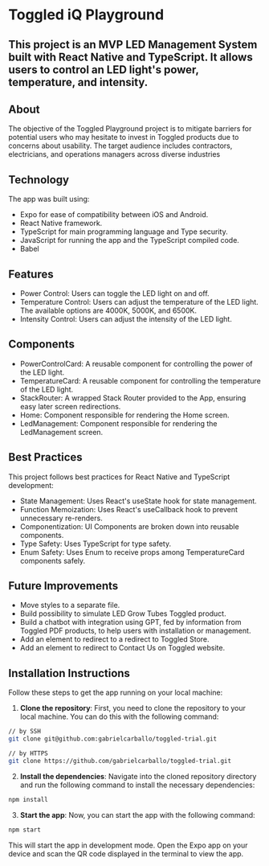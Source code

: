 # Toggled iQ Playground 

## This project is an MVP LED Management System built with React Native and TypeScript. It allows users to control an LED light's power, temperature, and intensity.

## About

The objective of the Toggled Playground project is to mitigate barriers for potential users who may hesitate to invest in Toggled products due to concerns about usability. The target audience includes contractors, electricians, and operations managers across diverse industries

## Technology
The app was built using:
- Expo for ease of compatibility between iOS and Android.
- React Native framework.
- TypeScript for main programming language and Type security.
- JavaScript for running the app and the TypeScript compiled code.
- Babel

## Features
- Power Control: Users can toggle the LED light on and off.
- Temperature Control: Users can adjust the temperature of the LED light. The available options are 4000K, 5000K, and 6500K.
- Intensity Control: Users can adjust the intensity of the LED light.

## Components
- PowerControlCard: A reusable component for controlling the power of the LED light.
- TemperatureCard: A reusable component for controlling the temperature of the LED light.
- StackRouter: A wrapped Stack Router provided to the App, ensuring easy later screen redirections.
- Home: Component responsible for rendering the Home screen.
- LedManagement: Component responsible for rendering the LedManagement screen.

## Best Practices
This project follows best practices for React Native and TypeScript development:

- State Management: Uses React's useState hook for state management.
- Function Memoization: Uses React's useCallback hook to prevent unnecessary re-renders.
- Componentization: UI Components are broken down into reusable components.
- Type Safety: Uses TypeScript for type safety.
- Enum Safety: Uses Enum to receive props among TemperatureCard components safely.

## Future Improvements
- Move styles to a separate file.
- Build possibility to simulate LED Grow Tubes Toggled product.
- Build a chatbot with integration using GPT, fed by information from Toggled PDF products, to help users with installation or management.
- Add an element to redirect to a redirect to Toggled Store.
- Add an element to redirect to Contact Us on Toggled website.

## Installation Instructions

Follow these steps to get the app running on your local machine:

1. **Clone the repository**: First, you need to clone the repository to your local machine. You can do this with the following command:

```bash
// by SSH
git clone git@github.com:gabrielcarballo/toggled-trial.git
```
```bash
// by HTTPS
git clone https://github.com/gabrielcarballo/toggled-trial.git
```
2. **Install the dependencies**: Navigate into the cloned repository directory and run the following command to install the necessary dependencies:

```bash
npm install
```

3. **Start the app**: Now, you can start the app with the following command:

```bash
npm start
```

This will start the app in development mode. Open the Expo app on your device and scan the QR code displayed in the terminal to view the app.